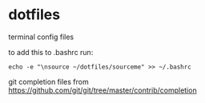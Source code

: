 # dotfiles
terminal config files

to add this to .bashrc run:
```
echo -e "\nsource ~/dotfiles/sourceme" >> ~/.bashrc
```
git completion files from https://github.com/git/git/tree/master/contrib/completion
